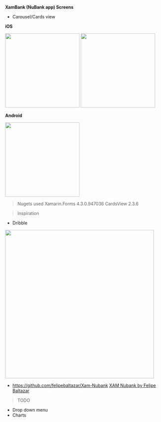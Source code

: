 **XamBank (NuBank app) Screens**

- Carousel/Cards view

**iOS**

<img src="https://i.imgur.com/lpVw6EK.png" width="240">   <img src="https://i.imgur.com/252oryP.png" width="240"> 




**Android**

<img src="https://i.imgur.com/Pg5FdhN.png" width="240">



> Nugets used
    Xamarin.Forms 4.3.0.947036 
    CardsView 2.3.6  

> Inspiration

- Dribble 
<img src="https://cdn.dribbble.com/users/23708/screenshots/4813428/newapp-gestures.gif" width="480"> 

- https://github.com/felipebaltazar/Xam-Nubank 
[XAM Nubank by Felipe Baltazar](https://github.com/felipebaltazar)


> TODO
- Drop down menu
- Charts
